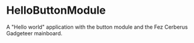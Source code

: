 HelloButtonModule
=================

A "Hello world" application with the button module and the Fez Cerberus Gadgeteer mainboard.
